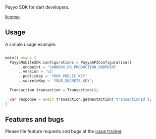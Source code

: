 Payyo SDK for dart developers.

[license](https://github.com/dart-lang/stagehand/blob/master/LICENSE).

## Usage

A simple usage example:

```dart

main() async {
  PayyoMobileSDK.configurations = PayyoAPIConfiguration()
      ..endpoint = 'SANDBOX_OR_PRODUCTION_ENDPOINT'
      ..version = 'v2'
      ..publicKey = 'YOUR_PUBLIC_KEY'
      ..secreteKey = 'YOUR_SECRETE_KEY';
  
  Transaction transaction = Transaction();
  
  var response = await transaction.getNextAction('transactionId');
}
```

## Features and bugs

Please file feature requests and bugs at the [issue tracker][tracker].

[tracker]: https://github.com/nirman-lab/payyo-dart-sdk/issues
